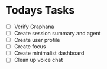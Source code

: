 # Todays Tasks #

- [ ] Verify Graphana
- [ ] Create session summary and agent
- [ ] Create user profile
- [ ] Create focus
- [ ] Create minimalist dashboard
- [ ] Clean up voice chat